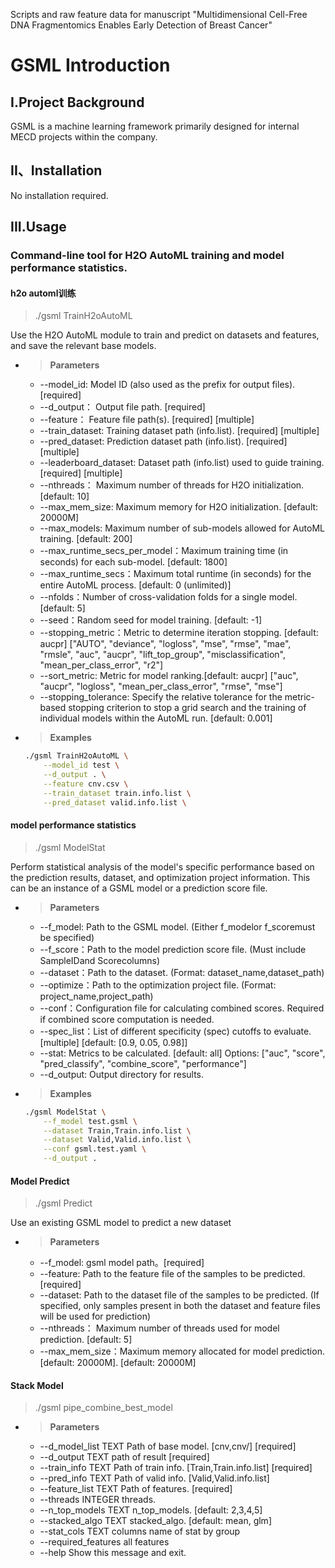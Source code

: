 
Scripts and raw feature data for manuscript "Multidimensional Cell-Free DNA Fragmentomics Enables Early Detection of Breast Cancer"



# GSML Introduction

## I.Project Background

GSML is a machine learning framework primarily designed for internal MECD projects within the company.

## II、Installation

No installation required.

## III.Usage

### Command-line tool for H2O AutoML training and model performance statistics.

#### h2o automl训练

> ./gsml  TrainH2oAutoML

Use the H2O AutoML module to train and predict on datasets and features, and save the relevant base models.

+ > **Parameters**
    + --model_id: Model ID (also used as the prefix for output files). [required]
    + --d_output： Output file path. [required]
    + --feature： Feature file path(s). [required] [multiple]
    + --train_dataset: Training dataset path (info.list). [required] [multiple]
    + --pred_dataset: Prediction dataset path (info.list). [required] [multiple]
    + --leaderboard_dataset: Dataset path (info.list) used to guide training. [required] [multiple]
    + --nthreads： Maximum number of threads for H2O initialization. [default: 10]
    + --max_mem_size:  Maximum memory for H2O initialization. [default: 20000M]
    + --max_models: Maximum number of sub-models allowed for AutoML training. [default: 200]
    + --max_runtime_secs_per_model：Maximum training time (in seconds) for each sub-model. [default: 1800]
    + --max_runtime_secs：Maximum total runtime (in seconds) for the entire AutoML process. [default: 0 (unlimited)]
    + --nfolds：Number of cross-validation folds for a single model. [default: 5]
    + --seed：Random seed for model training. [default: -1]
    + --stopping_metric：Metric to determine iteration stopping. [default: aucpr] ["AUTO", "deviance", "logloss", "mse", "rmse", "mae", "rmsle", "auc", "aucpr", "lift_top_group", "misclassification", "mean_per_class_error", "r2"]
    + --sort_metric: Metric for model ranking.[default: aucpr] ["auc", "aucpr", "logloss", "mean_per_class_error", "rmse", "mse"]
    + --stopping_tolerance: Specify the relative tolerance for the metric-based stopping criterion to stop a grid search and the training of individual models within the AutoML run. [default: 0.001]

+ > **Examples**

    ```bash
    ./gsml TrainH2oAutoML \
        --model_id test \
        --d_output . \
        --feature cnv.csv \
        --train_dataset train.info.list \
        --pred_dataset valid.info.list \
    ```

#### model performance statistics

> ./gsml  ModelStat

Perform statistical analysis of the model's specific performance based on the prediction results, dataset, and optimization project information. This can be an instance of a GSML model or a prediction score file.

+ > **Parameters**

    + --f_model: Path to the GSML model. (Either f_modelor f_scoremust be specified)
    + --f_score：Path to the model prediction score file. (Must include SampleIDand Scorecolumns)
    + --dataset：Path to the dataset. (Format: dataset_name,dataset_path)
    + --optimize：Path to the optimization project file. (Format: project_name,project_path)
    + --conf：Configuration file for calculating combined scores. Required if combined score computation is needed.
    + --spec_list：List of different specificity (spec) cutoffs to evaluate. [multiple] [default: [0.9, 0.05, 0.98]]
    + --stat: Metrics to be calculated. [default: all] Options: ["auc", "score", "pred_classify", "combine_score", "performance"]
    + --d_output: Output directory for results.

+ > **Examples**

    ```bash
    ./gsml ModelStat \
        --f_model test.gsml \
        --dataset Train,Train.info.list \
        --dataset Valid,Valid.info.list \
        --conf gsml.test.yaml \
        --d_output .
    ```



#### Model Predict

> ./gsml Predict

Use an existing GSML model to predict a new dataset

+ > **Parameters**

    + --f_model: gsml model path。[required]
    + --feature: Path to the feature file of the samples to be predicted. [required]
    + --dataset: Path to the dataset file of the samples to be predicted. (If specified, only samples present in both the dataset and feature files will be used for prediction)
    + --nthreads： Maximum number of threads used for model prediction. [default: 5]
    + --max_mem_size：Maximum memory allocated for model prediction. [default: 20000M]. [default: 20000M]

#### Stack Model
> ./gsml pipe_combine_best_model
+ > **Parameters**

   + --d_model_list TEXT       Path of base model. [cnv,cnv/]  [required]
   + --d_output TEXT           path of result  [required]
   + --train_info TEXT         Path of train info. [Train,Train.info.list] [required]
   + --pred_info TEXT          Path of valid info. [Valid,Valid.info.list]
   + --feature_list TEXT       Path of features.  [required]
   + --threads INTEGER         threads.
   + --n_top_models TEXT       n_top_models.  [default: 2,3,4,5]
   + --stacked_algo TEXT       stacked_algo.  [default: mean, glm]
   + --stat_cols TEXT          columns name of stat by group
   + --required_features       all features
   + --help                    Show this message and exit.  
 


